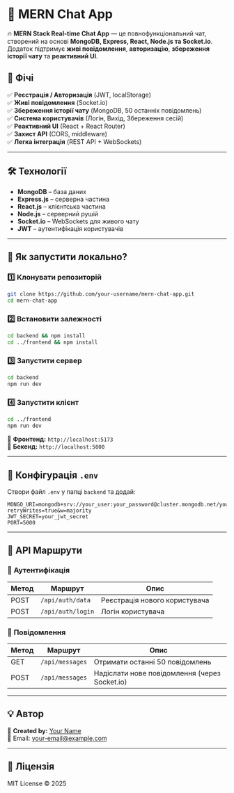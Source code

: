 # 📢 MERN Chat App

🔥 **MERN Stack Real-time Chat App** — це повнофункціональний чат, створений на основі **MongoDB, Express, React, Node.js та Socket.io**. Додаток підтримує **живі повідомлення**, **авторизацію**, **збереження історії чату** та **реактивний UI**.

## 🚀 Фічі
✅ **Реєстрація / Авторизація** (JWT, localStorage)  
✅ **Живі повідомлення** (Socket.io)  
✅ **Збереження історії чату** (MongoDB, 50 останніх повідомлень)  
✅ **Система користувачів** (Логін, Вихід, Збереження сесій)  
✅ **Реактивний UI** (React + React Router)  
✅ **Захист API** (CORS, middleware)  
✅ **Легка інтеграція** (REST API + WebSockets)  

---

## 🛠 Технології
- **MongoDB** – база даних
- **Express.js** – серверна частина
- **React.js** – клієнтська частина
- **Node.js** – серверний рушій
- **Socket.io** – WebSockets для живого чату
- **JWT** – аутентифікація користувачів

---

## 📌 Як запустити локально?

### 1️⃣ Клонувати репозиторій
```sh
git clone https://github.com/your-username/mern-chat-app.git
cd mern-chat-app
```

### 2️⃣ Встановити залежності
```sh
cd backend && npm install
cd ../frontend && npm install
```

### 3️⃣ Запустити сервер
```sh
cd backend
npm run dev
```

### 4️⃣ Запустити клієнт
```sh
cd ../frontend
npm run dev
```

🔹 **Фронтенд:** `http://localhost:5173`  
🔹 **Бекенд:** `http://localhost:5000`  

---

## 🔧 Конфігурація `.env`
Створи файл `.env` у папці `backend` та додай:
```
MONGO_URI=mongodb+srv://your_user:your_password@cluster.mongodb.net/your_db?retryWrites=true&w=majority
JWT_SECRET=your_jwt_secret
PORT=5000
```

---

## 📜 API Маршрути
### 🔹 **Аутентифікація**
| Метод | Маршрут | Опис |
|--------|---------|-------------|
| POST | `/api/auth/data` | Реєстрація нового користувача |
| POST | `/api/auth/login` | Логін користувача |

### 🔹 **Повідомлення**
| Метод | Маршрут | Опис |
|--------|---------|-------------|
| GET | `/api/messages` | Отримати останні 50 повідомлень |
| POST | `/api/messages` | Надіслати нове повідомлення (через Socket.io) |

---

## 💡 Автор
🔹 **Created by:** [Your Name](https://github.com/your-username)  
📧 Email: your-email@example.com

---

## 📜 Ліцензія
MIT License © 2025

